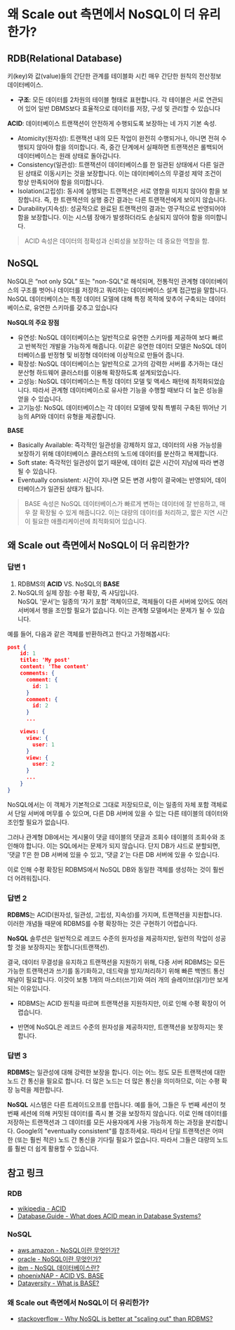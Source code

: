 # 왜 Scale out 측면에서 NoSQL이 더 유리한가?

## RDB(Relational Database)
키(key)와 값(value)들의 간단한 관계를 테이블화 시킨 매우 간단한 원칙의 전산정보 데이터베이스.

- **구조**: 모든 데이터를 2차원의 테이블 형태로 표현합니다. 각 테이블은 서로 연관되어 있어 일반 DBMS보다 효율적으로 데이터를 저장, 구성 및 관리할 수 있습니다

**ACID**: 데이터베이스 트랜잭션이 안전하게 수행되도록 보장하는 네 가지 기본 속성.
- Atomicity(원자성): 트랜잭션 내의 모든 작업이 완전히 수행되거나, 아니면 전혀 수행되지 않아야 함을 의미합니다. 즉, 중간 단계에서 실패하면 트랜잭션은 롤백되어 데이터베이스는 원래 상태로 돌아갑니다.
- Consistency(일관성): 트랜잭션이 데이터베이스를 한 일관된 상태에서 다른 일관된 상태로 이동시키는 것을 보장합니다. 이는 데이터베이스의 무결성 제약 조건이 항상 만족되어야 함을 의미합니다.
- Isolation(고립성): 동시에 실행되는 트랜잭션은 서로 영향을 미치지 않아야 함을 보장합니다. 즉, 한 트랜잭션의 실행 중간 결과는 다른 트랜잭션에게 보이지 않습니다.
- Durability(지속성): 성공적으로 완료된 트랜잭션의 결과는 영구적으로 반영되어야 함을 보장합니다. 이는 시스템 장애가 발생하더라도 손실되지 않아야 함을 의미합니다.

> ACID 속성은 데이터의 정확성과 신뢰성을 보장하는 데 중요한 역할을 함.

## NoSQL
NoSQL은 “not only SQL” 또는 "non-SQL"로 해석되며, 전통적인 관계형 데이터베이스의 구조를 벗어나 데이터를 저장하고 쿼리하는 데이터베이스 설계 접근법을 말합니다. NoSQL 데이터베이스는 특정 데이터 모델에 대해 특정 목적에 맞추어 구축되는 데이터베이스로, 유연한 스키마를 갖추고 있습니다

**NoSQL의 주요 장점**
- 유연성: NoSQL 데이터베이스는 일반적으로 유연한 스키마를 제공하여 보다 빠르고 반복적인 개발을 가능하게 해줍니다. 이같은 유연한 데이터 모델은 NoSQL 데이터베이스를 반정형 및 비정형 데이터에 이상적으로 만들어 줍니다.
- 확장성: NoSQL 데이터베이스는 일반적으로 고가의 강력한 서버를 추가하는 대신 분산형 하드웨어 클러스터를 이용해 확장하도록 설계되었습니다.
- 고성능: NoSQL 데이터베이스는 특정 데이터 모델 및 액세스 패턴에 최적화되었습니다. 따라서 관계형 데이터베이스로 유사한 기능을 수행할 때보다 더 높은 성능을 얻을 수 있습니다.
- 고기능성: NoSQL 데이터베이스는 각 데이터 모델에 맞춰 특별히 구축된 뛰어난 기능의 API와 데이터 유형을 제공합니다.

__BASE__
- Basically Available: 즉각적인 일관성을 강제하지 않고, 데이터의 사용 가능성을 보장하기 위해 데이터베이스 클러스터의 노드에 데이터를 분산하고 복제합니다.
- Soft state: 즉각적인 일관성이 없기 때문에, 데이터 값은 시간이 지남에 따라 변경될 수 있습니다.
- Eventually consistent: 시간이 지나면 모든 변경 사항이 결국에는 반영되어, 데이터베이스가 일관된 상태가 됩니다.

> BASE 속성은 NoSQL 데이터베이스가 빠르게 변하는 데이터에 잘 반응하고, 매우 잘 확장될 수 있게 해줍니다2. 이는 대량의 데이터를 처리하고, 짧은 지연 시간이 필요한 애플리케이션에 최적화되어 있습니다.

## 왜 Scale out 측면에서 NoSQL이 더 유리한가?

### 답변 1
1. RDBMS의 __ACID__ VS. NoSQL의 __BASE__
2. NoSQL의 실제 장점: 수평 확장, 즉 샤딩입니다.  
    NoSQL '문서’는 일종의 ‘자기 포함’ 객체이므로, 객체들이 다른 서버에 있어도 여러 서버에서 행을 조인할 필요가 없습니다. 이는 관계형 모델에서는 문제가 될 수 있습니다.

예를 들어, 다음과 같은 객체를 반환하려고 한다고 가정해봅시다:
``` json
post {
    id: 1
    title: 'My post'
    content: 'The content'
    comments: {
      comment: {
        id: 1
      }
      comment: {
        id: 2
      }
      ...

    views: {
      view: {
        user: 1
      }
      view: {
        user: 2
      }
      ...
    }
}
```
NoSQL에서는 이 객체가 기본적으로 그대로 저장되므로, 이는 일종의 자체 포함 객체로서 단일 서버에 머무를 수 있으며, 다른 DB 서버에 있을 수 있는 다른 테이블의 데이터와 조인할 필요가 없습니다.

그러나 관계형 DB에서는 게시물이 댓글 테이블의 댓글과 조회수 테이블의 조회수와 조인해야 합니다. 이는 SQL에서는 문제가 되지 않습니다. 단지 DB가 샤드로 분할되면, '댓글 1’은 한 DB 서버에 있을 수 있고, '댓글 2’는 다른 DB 서버에 있을 수 있습니다. 

이로 인해 수평 확장된 RDBMS에서 NoSQL DB와 동일한 객체를 생성하는 것이 훨씬 더 어려워집니다.

### 답변 2
**RDBMS**는 ACID(원자성, 일관성, 고립성, 지속성)를 가지며, 트랜잭션을 지원합니다. 이러한 개념들 때문에 RDBMS를 수평 확장하는 것은 구현하기 어렵습니다.

**NoSQL** 솔루션은 일반적으로 레코드 수준의 원자성을 제공하지만, 일련의 작업이 성공할 것을 보장하지는 못합니다(트랜잭션).

결국, 데이터 무결성을 유지하고 트랜잭션을 지원하기 위해, 다중 서버 RDBMS는 모든 가능한 트랜잭션과 쓰기를 동기화하고, 데드락을 방지/처리하기 위해 빠른 백엔드 통신 채널이 필요합니다. 이것이 보통 1개의 마스터(쓰기)와 여러 개의 슬레이브(읽기)만 보게 되는 이유입니다.

- RDBMS는 ACID 원칙을 따르며 트랜잭션을 지원하지만, 이로 인해 수평 확장이 어렵습니다. 

- 반면에 NoSQL은 레코드 수준의 원자성을 제공하지만, 트랜잭션을 보장하지는 못합니다. 

### 답변 3
**RDBMS**는 일관성에 대해 강력한 보장을 합니다. 이는 어느 정도 모든 트랜잭션에 대한 노드 간 통신을 필요로 합니다. 더 많은 노드는 더 많은 통신을 의미하므로, 이는 수평 확장 능력을 제한합니다.

**NoSQL** 시스템은 다른 트레이드오프를 만듭니다. 예를 들어, 그들은 두 번째 세션이 첫 번째 세션에 의해 커밋된 데이터를 즉시 볼 것을 보장하지 않습니다. 이로 인해 데이터를 저장하는 트랜잭션과 그 데이터를 모든 사용자에게 사용 가능하게 하는 과정을 분리합니다. Google의 "eventually consistent"를 참조하세요. 따라서 단일 트랜잭션은 어떠한 (또는 훨씬 적은) 노드 간 통신을 기다릴 필요가 없습니다. 따라서 그들은 대량의 노드를 훨씬 더 쉽게 활용할 수 있습니다.


## 참고 링크

### RDB
- [wikipedia - ACID](https://ko.wikipedia.org/wiki/ACID)
- [Database.Guide - What does ACID mean in Database Systems?](https://database.guide/what-is-acid-in-databases/)

### NoSQL
- [aws.amazon - NoSQL이란 무엇인가?](https://aws.amazon.com/ko/nosql/)
- [oracle - NoSQL이란 무엇인가?](https://www.oracle.com/kr/database/nosql/what-is-nosql/)
- [ibm - NoSQL 데이터베이스란?](https://www.ibm.com/kr-ko/topics/nosql-databases)
- [phoenixNAP - ACID VS. BASE](https://phoenixnap.com/kb/acid-vs-base)
- [Dataversity - What is BASE?](https://www.dataversity.net/what-is-base/)

### 왜 Scale out 측면에서 NoSQL이 더 유리한가?
- [stackoverflow - Why NoSQL is better at "scaling out" than RDBMS?](https://stackoverflow.com/questions/8729779/why-nosql-is-better-at-scaling-out-than-rdbms)
